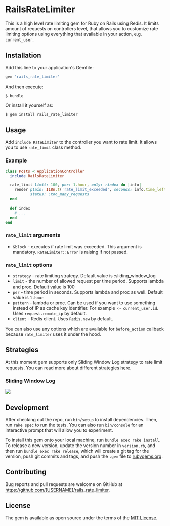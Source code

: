 # RailsRateLimiter

This is a high level rate limiting gem for Ruby on Rails using Redis. It limits amount of requests on controllers level, that allows you to customize rate limiting options using everything that available in your action, e.g. `current_user`.

## Installation

Add this line to your application's Gemfile:

```ruby
gem 'rails_rate_limiter'
```

And then execute:

    $ bundle

Or install it yourself as:

    $ gem install rails_rate_limiter

## Usage

Add `include RateLimiter` to the controller you want to rate limit. It allows you to use `rate_limit` class method.

### Example

```ruby
class Posts < ApplicationController
  include RailsRateLimiter

  rate_limit limit: 100, per: 1.hour, only: :index do |info|
    render plain: I18n.t('rate_limit_exceeded', seconds: info.time_left),
           status: :too_many_requests
  end

  def index
    # ...
  end
end
```

### `rate_limit` arguments
* `&block` - executes if rate limit was exceeded. This argument is mandatory. `RateLimiter::Error` is raising if not passed.

### `rate_limit` options
* `strategy` - rate limiting strategy. Default value is :sliding_window_log
* `limit` - the number of allowed request per time period. Supports lambda and proc. Default value is 100
* `per` - time period in seconds. Supports lambda and proc as well. Default value is `1.hour`
* `pattern` - lambda or proc. Can be used if you want to use something instead of IP as cache key identifier. For example `-> current_user.id`. Uses `request.remote_ip` by default.
* `client` - Redis client. Uses `Redis.new` by default.

You can also use any options which are available for `before_action` callback because `rate_limiter` uses it under the hood.

## Strategies

At this moment gem supports only Sliding Window Log strategy to rate limit requests. You can read more about different strategies [here](https://blog.figma.com/an-alternative-approach-to-rate-limiting-f8a06cf7c94c).

### Sliding Window Log

![](https://cdn-images-1.medium.com/max/1600/1*u_xRdZnWUlQFf0wrp0acrw.png)

## Development

After checking out the repo, run `bin/setup` to install dependencies. Then, run `rake spec` to run the tests. You can also run `bin/console` for an interactive prompt that will allow you to experiment.

To install this gem onto your local machine, run `bundle exec rake install`. To release a new version, update the version number in `version.rb`, and then run `bundle exec rake release`, which will create a git tag for the version, push git commits and tags, and push the `.gem` file to [rubygems.org](https://rubygems.org).

## Contributing

Bug reports and pull requests are welcome on GitHub at https://github.com/[USERNAME]/rails_rate_limiter.

## License

The gem is available as open source under the terms of the [MIT License](https://opensource.org/licenses/MIT).
